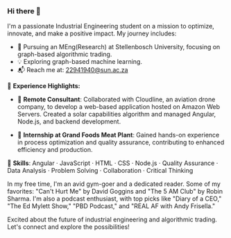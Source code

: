 ### Hi there 👋

I'm a passionate Industrial Engineering student on a mission to optimize, innovate, and make a positive impact. My journey includes:

- 🚀 Pursuing an MEng(Research) at Stellenbosch University, focusing on graph-based algorithmic trading.
- 💡 Exploring graph-based machine learning.
- 📬 Reach me at: 22941940@sun.ac.za

🌟 **Experience Highlights:**

- 💼 **Remote Consultant**: Collaborated with Cloudline, an aviation drone company, to develop a web-based application hosted on Amazon Web Servers. Created a solar capabilities algorithm and managed Angular, Node.js, and backend development.

- 👔 **Internship at Grand Foods Meat Plant**: Gained hands-on experience in process optimization and quality assurance, contributing to enhanced efficiency and production.

🔧 **Skills**: Angular · JavaScript · HTML · CSS · Node.js · Quality Assurance · Data Analysis · Problem Solving · Collaboration · Critical Thinking

In my free time, I'm an avid gym-goer and a dedicated reader. Some of my favorites: "Can't Hurt Me" by David Goggins and "The 5 AM Club" by Robin Sharma. I'm also a podcast enthusiast, with top picks like "Diary of a CEO," "The Ed Mylett Show," "PBD Podcast," and "REAL AF with Andy Frisella."

Excited about the future of industrial engineering and algorithmic trading. Let's connect and explore the possibilities!
